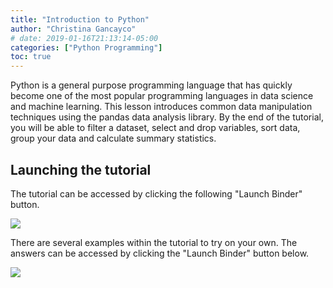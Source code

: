 ```yaml
---
title: "Introduction to Python"
author: "Christina Gancayco"
# date: 2019-01-16T21:13:14-05:00
categories: ["Python Programming"]
toc: true
---
```


<p class="lead">
Python is a general purpose programming language that has quickly become one of the most 
popular programming languages in data science and machine learning. This lesson introduces 
common data manipulation techniques using the pandas data analysis library. By the end of 
the tutorial, you will be able to filter a dataset, select and drop variables, sort data, 
group your data and calculate summary statistics.
</p>

## Launching the tutorial

The tutorial can be accessed by clicking the following "Launch Binder" button.

<a href="https://mybinder.org/v2/gh/uvasomrc/python-data-manip/master?filepath=Data_Manip_Python.ipynb" target="_blank"><img src=https://mybinder.org/badge.svg></a>


There are several examples within the tutorial to try on your own. The answers can be
accessed by clicking the "Launch Binder" button below.

<a href="https://mybinder.org/v2/gh/uvasomrc/python-data-manip/master?filepath=Data_Manip_Python_Answers.ipynb" target="_blank"><img src=https://mybinder.org/badge.svg></a>